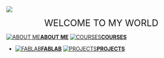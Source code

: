 <img src="http://www.freepngimg.com/download/networking/1-2-networking-free-download-png.png">
<p align="center">
<font size="+2">
WELCOME TO MY WORLD
</font>
</p>



 [![ABOUT ME](https://cdn2.iconfinder.com/data/icons/picol-vector/32/data_privacy-32.png )**ABOUT ME**](aboutme)
 [![COURSES](https://cdn3.iconfinder.com/data/icons/document-icons-7/512/BT_binder-32.png)**COURSES**](courses)
  - [![FABLAB](https://cdn2.iconfinder.com/data/icons/3d-infographics/512/4-16.png)**FABLAB**](https://arjunhari2704.github.io/FABLAB/)
 [![PROJECTS](https://cdn04.iconfinder.com/data/icons/essential-app-1/16/cluster-data-group-organize-32.png)**PROJECTS**](projects)
